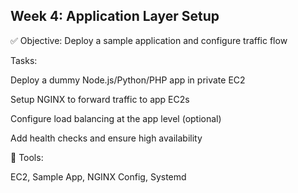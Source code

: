 ## Week 4: Application Layer Setup

✅ Objective: Deploy a sample application and configure traffic flow

Tasks:

Deploy a dummy Node.js/Python/PHP app in private EC2

Setup NGINX to forward traffic to app EC2s

Configure load balancing at the app level (optional)

Add health checks and ensure high availability

🔧 Tools:

EC2, Sample App, NGINX Config, Systemd